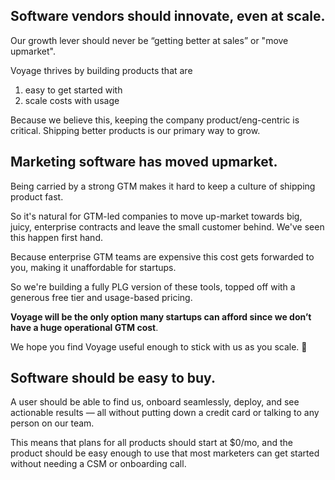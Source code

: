 ## Software vendors should innovate, even at scale.

Our growth lever should never be “getting better at sales” or "move upmarket".

Voyage thrives by building products that are

1. easy to get started with
2. scale costs with usage

Because we believe this, keeping the company product/eng-centric is critical. Shipping better products is our primary way to grow.

<h2 id="upmarket">Marketing software has moved upmarket.</h2>

Being carried by a strong GTM makes it hard to keep a culture of shipping product fast.

So it's natural for GTM-led companies to move up-market towards big, juicy, enterprise contracts and leave the small customer behind. We've seen this happen first hand.

Because enterprise GTM teams are expensive this cost gets forwarded to you, making it unaffordable for startups.

So we're building a fully PLG version of these tools, topped off with a generous free tier and usage-based pricing.

**Voyage will be the only option many startups can afford since we don’t have a huge operational GTM cost**.

We hope you find Voyage useful enough to stick with us as you scale. 🚀

## Software should be easy to buy.

A user should be able to find us, onboard seamlessly, deploy, and see actionable results — all without putting down a credit card or talking to any person on our team.

This means that plans for all products should start at $0/mo, and the product should be easy enough to use that most marketers can get started without needing a CSM or onboarding call.
